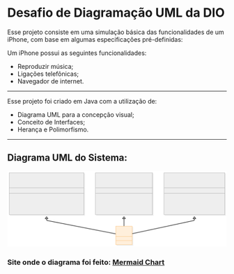 # Desafio de Diagramação UML da DIO

Esse projeto consiste em uma simulação básica das funcionalidades de um iPhone, com base em algumas especificações pré-definidas:

Um iPhone possui as seguintes funcionalidades:

- Reproduzir música;
- Ligações telefônicas;
- Navegador de internet.

---

Esse projeto foi criado em Java com a utilização de:

- Diagrama UML para a concepção visual;
- Conceito de Interfaces;
- Herança e Polimorfismo.

---

## Diagrama UML do Sistema:

![Diagrama UML do iPhone](dio-UML-iphone.svg "Diagrama UML do iPhone")

### Site onde o diagrama foi feito: [Mermaid Chart](https://www.mermaidchart.com/)
